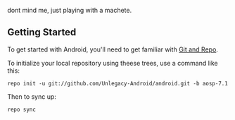dont mind me, just playing with a machete.




Getting Started
---------------

To get started with Android, you'll need to get
familiar with [Git and Repo](http://source.android.com/source/using-repo.html).

To initialize your local repository using theese trees, use a command like this:

    repo init -u git://github.com/Unlegacy-Android/android.git -b aosp-7.1

Then to sync up:

    repo sync
